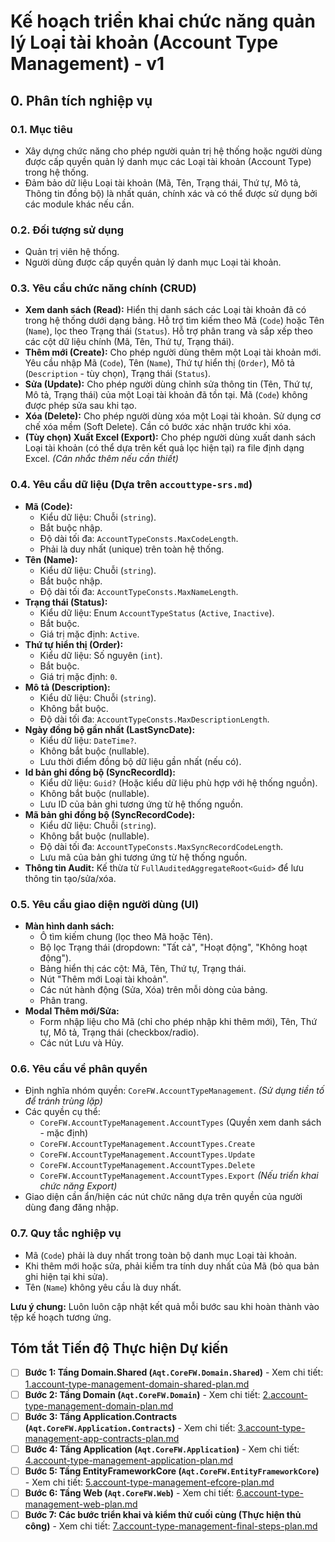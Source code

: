 # Kế hoạch triển khai chức năng quản lý Loại tài khoản (Account Type Management) - v1

## 0. Phân tích nghiệp vụ

### 0.1. Mục tiêu
- Xây dựng chức năng cho phép người quản trị hệ thống hoặc người dùng được cấp quyền quản lý danh mục các Loại tài khoản (Account Type) trong hệ thống.
- Đảm bảo dữ liệu Loại tài khoản (Mã, Tên, Trạng thái, Thứ tự, Mô tả, Thông tin đồng bộ) là nhất quán, chính xác và có thể được sử dụng bởi các module khác nếu cần.

### 0.2. Đối tượng sử dụng
- Quản trị viên hệ thống.
- Người dùng được cấp quyền quản lý danh mục Loại tài khoản.

### 0.3. Yêu cầu chức năng chính (CRUD)
- **Xem danh sách (Read):** Hiển thị danh sách các Loại tài khoản đã có trong hệ thống dưới dạng bảng. Hỗ trợ tìm kiếm theo Mã (`Code`) hoặc Tên (`Name`), lọc theo Trạng thái (`Status`). Hỗ trợ phân trang và sắp xếp theo các cột dữ liệu chính (Mã, Tên, Thứ tự, Trạng thái).
- **Thêm mới (Create):** Cho phép người dùng thêm một Loại tài khoản mới. Yêu cầu nhập Mã (`Code`), Tên (`Name`), Thứ tự hiển thị (`Order`), Mô tả (`Description` - tùy chọn), Trạng thái (`Status`).
- **Sửa (Update):** Cho phép người dùng chỉnh sửa thông tin (Tên, Thứ tự, Mô tả, Trạng thái) của một Loại tài khoản đã tồn tại. Mã (`Code`) không được phép sửa sau khi tạo.
- **Xóa (Delete):** Cho phép người dùng xóa một Loại tài khoản. Sử dụng cơ chế xóa mềm (Soft Delete). Cần có bước xác nhận trước khi xóa.
- **(Tùy chọn) Xuất Excel (Export):** Cho phép người dùng xuất danh sách Loại tài khoản (có thể dựa trên kết quả lọc hiện tại) ra file định dạng Excel. *(Cân nhắc thêm nếu cần thiết)*

### 0.4. Yêu cầu dữ liệu (Dựa trên `accouttype-srs.md`)
- **Mã (Code):**
    - Kiểu dữ liệu: Chuỗi (`string`).
    - Bắt buộc nhập.
    - Độ dài tối đa: `AccountTypeConsts.MaxCodeLength`.
    - Phải là duy nhất (unique) trên toàn hệ thống.
- **Tên (Name):**
    - Kiểu dữ liệu: Chuỗi (`string`).
    - Bắt buộc nhập.
    - Độ dài tối đa: `AccountTypeConsts.MaxNameLength`.
- **Trạng thái (Status):**
    - Kiểu dữ liệu: Enum `AccountTypeStatus` (`Active`, `Inactive`).
    - Bắt buộc.
    - Giá trị mặc định: `Active`.
- **Thứ tự hiển thị (Order):**
    - Kiểu dữ liệu: Số nguyên (`int`).
    - Bắt buộc.
    - Giá trị mặc định: `0`.
- **Mô tả (Description):**
    - Kiểu dữ liệu: Chuỗi (`string`).
    - Không bắt buộc.
    - Độ dài tối đa: `AccountTypeConsts.MaxDescriptionLength`.
- **Ngày đồng bộ gần nhất (LastSyncDate):**
    - Kiểu dữ liệu: `DateTime?`.
    - Không bắt buộc (nullable).
    - Lưu thời điểm đồng bộ dữ liệu gần nhất (nếu có).
- **Id bản ghi đồng bộ (SyncRecordId):**
    - Kiểu dữ liệu: `Guid?` (Hoặc kiểu dữ liệu phù hợp với hệ thống nguồn).
    - Không bắt buộc (nullable).
    - Lưu ID của bản ghi tương ứng từ hệ thống nguồn.
- **Mã bản ghi đồng bộ (SyncRecordCode):**
    - Kiểu dữ liệu: Chuỗi (`string`).
    - Không bắt buộc (nullable).
    - Độ dài tối đa: `AccountTypeConsts.MaxSyncRecordCodeLength`.
    - Lưu mã của bản ghi tương ứng từ hệ thống nguồn.
- **Thông tin Audit:** Kế thừa từ `FullAuditedAggregateRoot<Guid>` để lưu thông tin tạo/sửa/xóa.

### 0.5. Yêu cầu giao diện người dùng (UI)
- **Màn hình danh sách:**
    - Ô tìm kiếm chung (lọc theo Mã hoặc Tên).
    - Bộ lọc Trạng thái (dropdown: "Tất cả", "Hoạt động", "Không hoạt động").
    - Bảng hiển thị các cột: Mã, Tên, Thứ tự, Trạng thái.
    - Nút "Thêm mới Loại tài khoản".
    - Các nút hành động (Sửa, Xóa) trên mỗi dòng của bảng.
    - Phân trang.
- **Modal Thêm mới/Sửa:**
    - Form nhập liệu cho Mã (chỉ cho phép nhập khi thêm mới), Tên, Thứ tự, Mô tả, Trạng thái (checkbox/radio).
    - Các nút Lưu và Hủy.

### 0.6. Yêu cầu về phân quyền
- Định nghĩa nhóm quyền: `CoreFW.AccountTypeManagement`. *(Sử dụng tiền tố để tránh trùng lặp)*
- Các quyền cụ thể:
    - `CoreFW.AccountTypeManagement.AccountTypes` (Quyền xem danh sách - mặc định)
    - `CoreFW.AccountTypeManagement.AccountTypes.Create`
    - `CoreFW.AccountTypeManagement.AccountTypes.Update`
    - `CoreFW.AccountTypeManagement.AccountTypes.Delete`
    - `CoreFW.AccountTypeManagement.AccountTypes.Export` *(Nếu triển khai chức năng Export)*
- Giao diện cần ẩn/hiện các nút chức năng dựa trên quyền của người dùng đang đăng nhập.

### 0.7. Quy tắc nghiệp vụ
- Mã (`Code`) phải là duy nhất trong toàn bộ danh mục Loại tài khoản.
- Khi thêm mới hoặc sửa, phải kiểm tra tính duy nhất của Mã (bỏ qua bản ghi hiện tại khi sửa).
- Tên (`Name`) không yêu cầu là duy nhất.

**Lưu ý chung:** Luôn luôn cập nhật kết quả mỗi bước sau khi hoàn thành vào tệp kế hoạch tương ứng.

## Tóm tắt Tiến độ Thực hiện Dự kiến

- [ ] **Bước 1: Tầng Domain.Shared (`Aqt.CoreFW.Domain.Shared`)** - Xem chi tiết: [1.account-type-management-domain-shared-plan.md](./1.account-type-management-domain-shared-plan.md)
- [ ] **Bước 2: Tầng Domain (`Aqt.CoreFW.Domain`)** - Xem chi tiết: [2.account-type-management-domain-plan.md](./2.account-type-management-domain-plan.md)
- [ ] **Bước 3: Tầng Application.Contracts (`Aqt.CoreFW.Application.Contracts`)** - Xem chi tiết: [3.account-type-management-app-contracts-plan.md](./3.account-type-management-app-contracts-plan.md)
- [ ] **Bước 4: Tầng Application (`Aqt.CoreFW.Application`)** - Xem chi tiết: [4.account-type-management-application-plan.md](./4.account-type-management-application-plan.md)
- [ ] **Bước 5: Tầng EntityFrameworkCore (`Aqt.CoreFW.EntityFrameworkCore`)** - Xem chi tiết: [5.account-type-management-efcore-plan.md](./5.account-type-management-efcore-plan.md)
- [ ] **Bước 6: Tầng Web (`Aqt.CoreFW.Web`)** - Xem chi tiết: [6.account-type-management-web-plan.md](./6.account-type-management-web-plan.md)
- [ ] **Bước 7: Các bước triển khai và kiểm thử cuối cùng (Thực hiện thủ công)** - Xem chi tiết: [7.account-type-management-final-steps-plan.md](./7.account-type-management-final-steps-plan.md) 